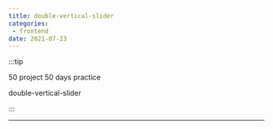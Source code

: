 ```yaml
---
title: double-vertical-slider
categories: 
 - frontend
date: 2021-07-23
---
```


:::tip

50 project 50 days practice

double-vertical-slider

:::


<!-- more -->

<double-vertical-slider/>

-------

<RecoDemo :collapse="false">
  <template slot="code-template">
    <<< @/.vuepress/components/double-vertical-slider.vue?template
  </template>
  <template slot="code-script">
    <<< @/.vuepress/components/double-vertical-slider.vue?script
  </template>
  <template slot="code-style">
    <<< @/.vuepress/components/double-vertical-slider.vue?style
  </template>
</RecoDemo>